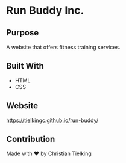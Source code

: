 # Run Buddy Inc.

## Purpose

A website that offers fitness training services.

## Built With

- HTML
- CSS

## Website

https://tielkingc.github.io/run-buddy/

## Contribution

Made with ❤️ by Christian Tielking

